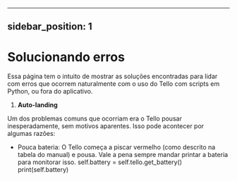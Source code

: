 
---
sidebar_position: 1
---
# Solucionando erros 
Essa página tem o intuito de mostrar as soluções encontradas para lidar com erros que ocorrem naturalmente com o uso do Tello com scripts em Python, ou fora do aplicativo.

1.  **Auto-landing**

Um dos problemas comuns que ocorriam era o Tello pousar inesperadamente, sem motivos aparentes. Isso pode acontecer por algumas razões:
- Pouca bateria: O Tello começa a piscar vermelho (como descrito na tabela do manual) e pousa. Vale a pena sempre mandar printar a bateria para monitorar isso.
		self.battery = self.tello.get_battery()
		print(self.battery)

